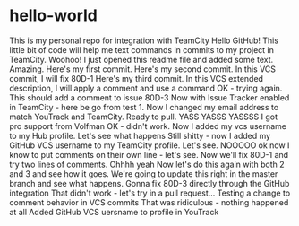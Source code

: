 # hello-world
This is my personal repo for integration with TeamCity
Hello GitHub!
This little bit of code will help me text commands in commits to my project in TeamCity. Woohoo!
I just opened this readme file and added some text. Amazing.
Here's my first commit.
Here's my second commit. In this VCS commit, I will fix 80D-1
Here's my third commit. In this VCS extended description, I will apply a comment and use a command
OK - trying again. This should add a comment to issue 80D-3
Now with Issue Tracker enabled in TeamCity - here be go from test 1.
Now I changed my email address to match YouTrack and TeamCity. Ready to pull.
YASS YASSS YASSSS I got pro support from Volfman
OK - didn't work. Now I added my vcs username to my Hub profile. Let's see what happens
Still shitty - now I added my GitHub VCS username to my TeamCity profile. Let's see.
NOOOOO ok now I know to put comments on their own line - let's see.
Now we'll fix 80D-1 and try two lines of comments. Ohhhh yeah
Now let's do this again with both 2 and 3 and see how it goes.
We're going to update this right in the master branch and see what happens.
Gonna fix 80D-3 directly through the GitHub integration
That didn't work - let's try in a pull request...
Testing a change to comment behavior in VCS commits
That was ridiculous - nothing happened at all
Added GitHub VCS uersname to profile in YouTrack
